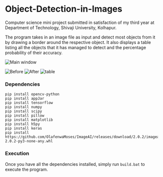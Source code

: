 # Object-Detection-in-Images
Computer science mini project submitted in satisfaction of my third year at Department of Technology, Shivaji University, Kolhapur.

The program takes in an image file as input and detect most objects from it by drawing a border around the respective object. It also displays a table listing all the objects that it has managed to detect and the percentage probability of their accuracy.

![Main window](https://github.com/ShantanuBalse/Object-Detection-in-Images/blob/master/Screenshots/Capture.PNG)

![Before](https://github.com/ShantanuBalse/Object-Detection-in-Images/blob/master/Screenshots/before.jpg)
![After](https://github.com/ShantanuBalse/Object-Detection-in-Images/blob/master/Screenshots/after.jpg)
![table](https://github.com/ShantanuBalse/Object-Detection-in-Images/blob/master/Screenshots/table.PNG)


### Dependencies

```
pip install opencv-python
pip install appJar
pip install tensorflow
pip install numpy
pip install scipy
pip install pillow
pip install matplotlib
pip install h5py
pip install keras
pip install https://github.com/OlafenwaMoses/ImageAI/releases/download/2.0.2/imageai-2.0.2-py3-none-any.whl
```

### Execution

Once you have all the dependencies installed, simply run ```build.bat``` to execute the program.
